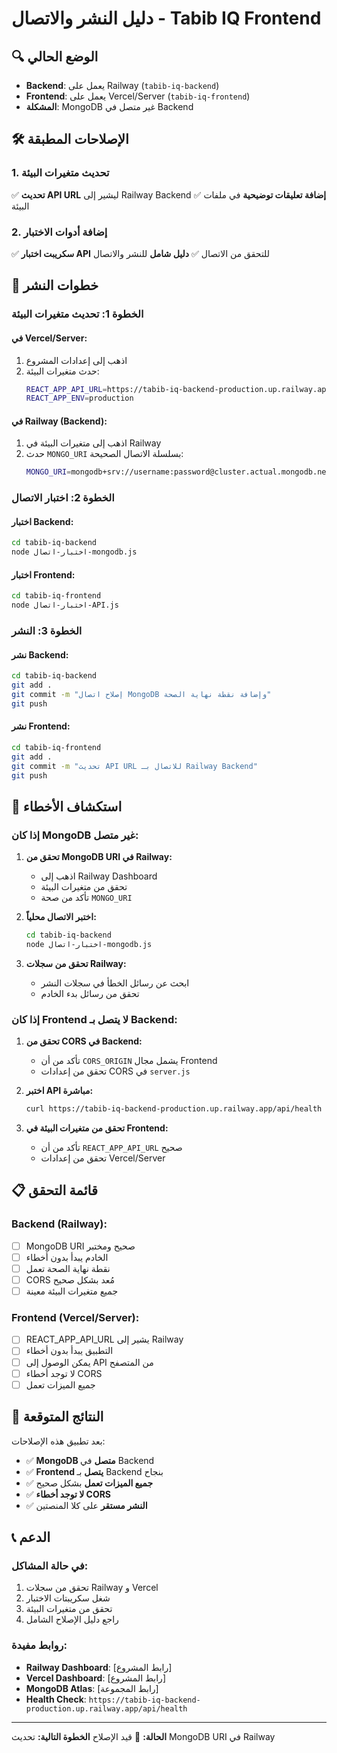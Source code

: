 # دليل النشر والاتصال - Tabib IQ Frontend

## 🔍 الوضع الحالي

- **Backend**: يعمل على Railway (`tabib-iq-backend`)
- **Frontend**: يعمل على Vercel/Server (`tabib-iq-frontend`)
- **المشكلة**: MongoDB غير متصل في Backend

## 🛠️ الإصلاحات المطبقة

### 1. تحديث متغيرات البيئة
✅ **تحديث API URL** ليشير إلى Railway Backend
✅ **إضافة تعليقات توضيحية** في ملفات البيئة

### 2. إضافة أدوات الاختبار
✅ **سكريبت اختبار API** للتحقق من الاتصال
✅ **دليل شامل** للنشر والاتصال

## 🚀 خطوات النشر

### الخطوة 1: تحديث متغيرات البيئة

#### في Vercel/Server:
1. اذهب إلى إعدادات المشروع
2. حدث متغيرات البيئة:
   ```bash
   REACT_APP_API_URL=https://tabib-iq-backend-production.up.railway.app/api
   REACT_APP_ENV=production
   ```

#### في Railway (Backend):
1. اذهب إلى متغيرات البيئة في Railway
2. حدث `MONGO_URI` بسلسلة الاتصال الصحيحة:
   ```bash
   MONGO_URI=mongodb+srv://username:password@cluster.actual.mongodb.net/database
   ```

### الخطوة 2: اختبار الاتصال

#### اختبار Backend:
```bash
cd tabib-iq-backend
node اختبار-اتصال-mongodb.js
```

#### اختبار Frontend:
```bash
cd tabib-iq-frontend
node اختبار-اتصال-API.js
```

### الخطوة 3: النشر

#### نشر Backend:
```bash
cd tabib-iq-backend
git add .
git commit -m "إصلاح اتصال MongoDB وإضافة نقطة نهاية الصحة"
git push
```

#### نشر Frontend:
```bash
cd tabib-iq-frontend
git add .
git commit -m "تحديث API URL للاتصال بـ Railway Backend"
git push
```

## 🔧 استكشاف الأخطاء

### إذا كان MongoDB غير متصل:

1. **تحقق من MongoDB URI في Railway:**
   - اذهب إلى Railway Dashboard
   - تحقق من متغيرات البيئة
   - تأكد من صحة `MONGO_URI`

2. **اختبر الاتصال محلياً:**
   ```bash
   cd tabib-iq-backend
   node اختبار-اتصال-mongodb.js
   ```

3. **تحقق من سجلات Railway:**
   - ابحث عن رسائل الخطأ في سجلات النشر
   - تحقق من رسائل بدء الخادم

### إذا كان Frontend لا يتصل بـ Backend:

1. **تحقق من CORS في Backend:**
   - تأكد من أن `CORS_ORIGIN` يشمل مجال Frontend
   - تحقق من إعدادات CORS في `server.js`

2. **اختبر API مباشرة:**
   ```bash
   curl https://tabib-iq-backend-production.up.railway.app/api/health
   ```

3. **تحقق من متغيرات البيئة في Frontend:**
   - تأكد من أن `REACT_APP_API_URL` صحيح
   - تحقق من إعدادات Vercel/Server

## 📋 قائمة التحقق

### Backend (Railway):
- [ ] MongoDB URI صحيح ومختبر
- [ ] الخادم يبدأ بدون أخطاء
- [ ] نقطة نهاية الصحة تعمل
- [ ] CORS مُعد بشكل صحيح
- [ ] جميع متغيرات البيئة معينة

### Frontend (Vercel/Server):
- [ ] REACT_APP_API_URL يشير إلى Railway
- [ ] التطبيق يبدأ بدون أخطاء
- [ ] يمكن الوصول إلى API من المتصفح
- [ ] لا توجد أخطاء CORS
- [ ] جميع الميزات تعمل

## 🎯 النتائج المتوقعة

بعد تطبيق هذه الإصلاحات:
- ✅ **MongoDB متصل** في Backend
- ✅ **Frontend يتصل** بـ Backend بنجاح
- ✅ **جميع الميزات تعمل** بشكل صحيح
- ✅ **لا توجد أخطاء CORS**
- ✅ **النشر مستقر** على كلا المنصتين

## 📞 الدعم

### في حالة المشاكل:
1. تحقق من سجلات Railway و Vercel
2. شغل سكريبتات الاختبار
3. تحقق من متغيرات البيئة
4. راجع دليل الإصلاح الشامل

### روابط مفيدة:
- **Railway Dashboard**: [رابط المشروع]
- **Vercel Dashboard**: [رابط المشروع]
- **MongoDB Atlas**: [رابط المجموعة]
- **Health Check**: `https://tabib-iq-backend-production.up.railway.app/api/health`

---

**الحالة:** 🔧 قيد الإصلاح
**الخطوة التالية:** تحديث MongoDB URI في Railway 